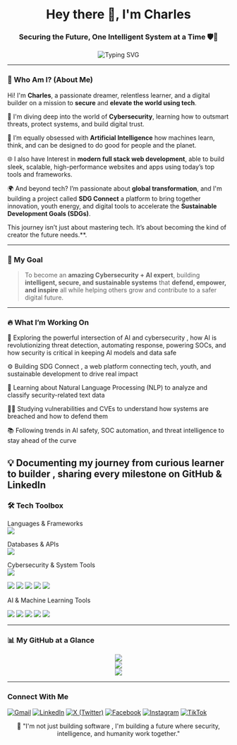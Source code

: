 <h1 align="center">Hey there 👋, I'm Charles</h1>
<h3 align="center">Securing the Future, One Intelligent System at a Time 🛡️🤖</h3>

<p align="center">
  <img src="https://readme-typing-svg.demolab.com?font=Fira+Code&pause=1000&color=00FEEF&width=1000&center=true&lines=Cybersecurity+%F0%9F%94%91+%7C+AI+%F0%9F%A7%A0+%7C+Web+Dev+%F0%9F%92%BB;SDG+Innovation+%7C+Change+Agent+in+Tech;Passionate+Learner+%7C+Future+Builder+%F0%9F%92%BC" alt="Typing SVG" />
</p>

---

### 🧠 Who Am I? (About Me)

Hi! I'm **Charles**, a passionate dreamer, relentless learner, and a digital builder on a mission to **secure** and **elevate the world using tech**.

🔐 I'm diving deep into the world of **Cybersecurity**, learning how to outsmart threats, protect systems, and build digital trust.

🧠 I’m equally obsessed with **Artificial Intelligence** how machines learn, think, and can be designed to do good for people and the planet.

🌐 I also have Interest in **modern full stack web development**, able to build sleek, scalable, high-performance websites and apps using today’s top tools and frameworks.

🌍 And beyond tech? I’m passionate about **global transformation**, and I'm building a project called **SDG Connect**  a platform to bring together innovation, youth energy, and digital     tools to accelerate the **Sustainable Development Goals (SDGs)**.

This journey isn’t just about mastering tech. It’s about becoming the kind of creator the future needs.**.

---

### 🚀 My Goal

> To become an **amazing Cybersecurity + AI expert**, building **intelligent, secure, and sustainable systems** that **defend, empower, and inspire**  all while helping others grow and contribute to a safer digital future.

---

### 🔥 What I’m Working On


🤖 Exploring the powerful intersection of AI and cybersecurity , how AI is revolutionizing threat detection, automating response, powering SOCs, and how security is critical in keeping AI models and data safe

⚙️ Building SDG Connect , a web platform connecting tech, youth, and sustainable development to drive real impact

🧠 Learning about Natural Language Processing (NLP) to analyze and classify security-related text data

🕵️‍♂️ Studying vulnerabilities and CVEs to understand how systems are breached  and how to defend them

📚 Following trends in AI safety, SOC automation, and threat intelligence to stay ahead of the curve

💡 Documenting my journey from curious learner to builder , sharing every milestone on GitHub & LinkedIn
---

### 🛠️ Tech Toolbox
Languages & Frameworks <br>
<img src="https://skillicons.dev/icons?i=python,typescript,javascript,cpp,java,react,nextjs,nodejs,express,tailwind" />

Databases & APIs <br>
<img src="https://skillicons.dev/icons?i=mongodb,postgres,graphql" />

Cybersecurity & System Tools <br>
<img src="https://skillicons.dev/icons?i=linux,bash,docker,git" />

<p align="left"> <img src="https://img.shields.io/badge/Kali%20Linux-557C94?style=for-the-badge&logo=kalilinux&logoColor=white" /> <img src="https://img.shields.io/badge/Metasploit-400080?style=for-the-badge&logo=metasploit&logoColor=white" /> <img src="https://img.shields.io/badge/Wireshark-1679a7?style=for-the-badge&logo=wireshark&logoColor=white" /> <img src="https://img.shields.io/badge/Burp%20Suite-ff6600?style=for-the-badge&logo=burpsuite&logoColor=white" /> <img src="https://img.shields.io/badge/Nmap-4B8BBE?style=for-the-badge&logo=nmap&logoColor=white" /> </p>
AI & Machine Learning Tools

<p align="left"> <img src="https://img.shields.io/badge/TensorFlow-FF6F00?style=for-the-badge&logo=tensorflow&logoColor=white" /> <img src="https://img.shields.io/badge/PyTorch-EE4C2C?style=for-the-badge&logo=pytorch&logoColor=white" /> <img src="https://img.shields.io/badge/Scikit--learn-F7931E?style=for-the-badge&logo=scikit-learn&logoColor=white" /> <img src="https://img.shields.io/badge/OpenCV-5C3EE8?style=for-the-badge&logo=opencv&logoColor=white" /> <img src="https://img.shields.io/badge/HuggingFace-FCC624?style=for-the-badge&logo=huggingface&logoColor=black" /> </p>



---

### 📊 My GitHub at a Glance

<p align="center">
  <img src="https://github-readme-streak-stats.herokuapp.com/?user=your-username&theme=tokyonight" />
  <br />
  <img src="https://github-readme-stats.vercel.app/api/top-langs/?username=your-username&layout=compact&theme=tokyonight" />
  <br />
  <img src="https://github-readme-stats.vercel.app/api?username=your-username&show_icons=true&theme=tokyonight" />
</p>

---

### Connect With Me
<p align="left"> <a href="mailto:yourname@gmail.com"><img src="https://img.shields.io/badge/Gmail-D14836?style=for-the-badge&logo=gmail&logoColor=white" alt="Gmail" /></a> <a href="https://linkedin.com/in/yourprofile" target="_blank"><img src="https://img.shields.io/badge/LinkedIn-0077B5?style=for-the-badge&logo=linkedin&logoColor=white" alt="LinkedIn" /></a> <a href="https://x.com/yourhandle" target="_blank"><img src="https://img.shields.io/badge/X-000000?style=for-the-badge&logo=twitter&logoColor=white" alt="X (Twitter)" /></a> <a href="https://facebook.com/yourprofile" target="_blank"><img src="https://img.shields.io/badge/Facebook-1877F2?style=for-the-badge&logo=facebook&logoColor=white" alt="Facebook" /></a> <a href="https://instagram.com/yourhandle" target="_blank"><img src="https://img.shields.io/badge/Instagram-E4405F?style=for-the-badge&logo=instagram&logoColor=white" alt="Instagram" /></a> <a href="https://tiktok.com/@yourhandle" target="_blank"><img src="https://img.shields.io/badge/TikTok-000000?style=for-the-badge&logo=tiktok&logoColor=white" alt="TikTok" /></a> </p>


<p align="center">
  💭 "I'm not just building software , I'm building a future where security, intelligence, and humanity work together."
</p>
